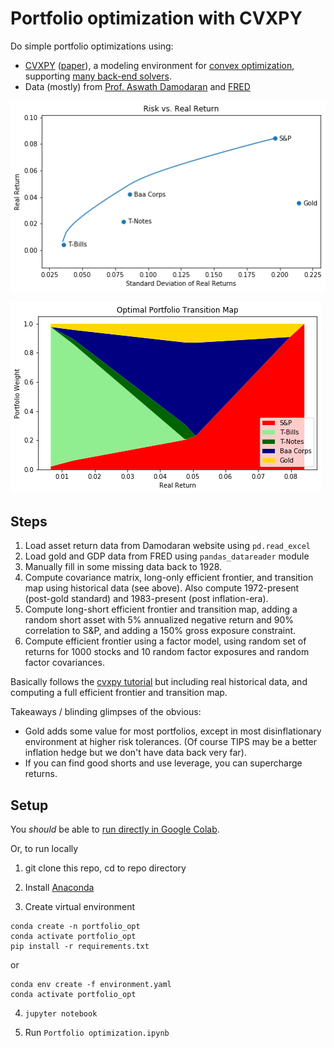 # Portfolio optimization with CVXPY

Do simple portfolio optimizations using:

 - [CVXPY](https://www.cvxpy.org) ([paper](https://arxiv.org/abs/1603.00943)), a modeling environment for [convex optimization](https://web.stanford.edu/~boyd/cvxbook/), supporting [many back-end solvers](https://www.cvxpy.org/tutorial/advanced/index.html#solve-method-options).
 - Data (mostly) from [Prof. Aswath Damodaran](http://pages.stern.nyu.edu/~adamodar/New_Home_Page/datacurrent.html) and [FRED](https://fred.stlouisfed.org/)

![Efficient Frontier](efrontier.png)

![Optimal portfolio transition map](transmap.png)

## Steps

1. Load asset return data from Damodaran website using `pd.read_excel`
2. Load gold and GDP data from FRED using `pandas_datareader` module
3. Manually fill in some missing data back to 1928.
4. Compute covariance matrix, long-only efficient frontier, and transition map using historical data (see above). Also compute 1972-present (post-gold standard) and 1983-present (post inflation-era).
5. Compute long-short efficient frontier and transition map, adding a random short asset with 5% annualized negative return and 90% correlation to S&P, and adding a 150% gross exposure constraint.
6. Compute efficient frontier using a factor model, using random set of returns for 1000 stocks and 10 random factor exposures and random factor covariances.

Basically follows the [cvxpy tutorial](https://colab.research.google.com/github/cvxgrp/cvx_short_course/blob/master/applications/portfolio_optimization.ipynb) but including real historical data, and computing a full efficient frontier and transition map.

Takeaways / blinding glimpses of the obvious:

 - Gold adds some value for most portfolios, except in most disinflationary environment at higher risk tolerances. (Of course TIPS may be a better inflation hedge but we don't have data back very far).
 - If you can find good shorts and use leverage, you can supercharge returns.
 
## Setup

You  *should* be able to [run directly in Google Colab](https://colab.research.google.com/github/druce/portfolio_optimization/blob/master/Portfolio%20optimization.ipynb#scrollTo=pgiV1eo3PWhx).

Or, to run locally

1. git clone this repo, cd to repo directory

2. Install [Anaconda](https://www.anaconda.com/products/individual)

3. Create virtual environment
```
conda create -n portfolio_opt
conda activate portfolio_opt
pip install -r requirements.txt
```

or
	
```
conda env create -f environment.yaml
conda activate portfolio_opt
```
4. `jupyter notebook`

5. Run `Portfolio optimization.ipynb`


